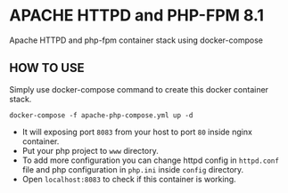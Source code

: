 # APACHE HTTPD and PHP-FPM 8.1
Apache HTTPD and php-fpm container stack using docker-compose

## HOW TO USE
Simply use docker-compose command to create this docker container stack.

```
docker-compose -f apache-php-compose.yml up -d
```

* It will exposing port `8083` from your host to port `80` inside nginx container. 
* Put your php project to `www` directory.
* To add more configuration you can change httpd config in `httpd.conf` file and php configuration in `php.ini` inside `config` directory.
* Open `localhost:8083` to check if this container is working.